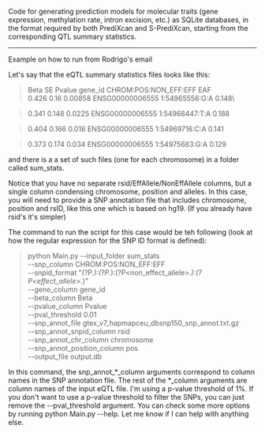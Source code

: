 Code for generating prediction models for molecular traits (gene expression, methylation rate, intron excision, etc.) as SQLite databases, in the format required by both PrediXcan and S-PrediXcan, starting from the corresponding QTL summary statistics.

------------
Example on how to run from Rodrigo's email

Let's say that the eQTL summary statistics files looks like this:

> Beta    SE      Pvalue  gene_id CHROM:POS:NON_EFF:EFF   EAF\
> 0.426   0.16    0.00858 ENSG00000006555 1:54965556:G:A  0.148\

> 0.341   0.148   0.0225  ENSG00000006555 1:54968447:T:A  0.188

> 0.404   0.166   0.016   ENSG00000006555 1:54969716:C:A  0.141

> 0.373   0.174   0.034   ENSG00000006555 1:54975683:G:A  0.129

and there is a a set of such files (one for each chromosome) in a folder called sum_stats.

Notice that you have no separate rsid/EffAllele/NonEffAllele columns, but a single column condensing chromosome, position and alleles.
In this case, you will need to provide a SNP annotation file that includes chromosome, position and rsID, like this one which is based on hg19.
(If you already have rsid's it's simpler)

The command to run the script for this case would be teh following (look at how the regular expression for the SNP ID format is defined):

> python Main.py --input_folder sum_stats \
>               --snp_column CHROM:POS:NON_EFF:EFF \
>               --snpid_format "(?P<chromosome>.*):(?P<position>.*):(?P<non_effect_allele>.*):(?P<effect_allele>.*)" \
>               --gene_column gene_id \
>               --beta_column Beta \
>               --pvalue_column Pvalue \
>               --pval_threshold 0.01 \
>               --snp_annot_file gtex_v7_hapmapceu_dbsnp150_snp_annot.txt.gz \
>               --snp_annot_snpid_column rsid \
>              --snp_annot_chr_column chromosome \
>               --snp_annot_position_column pos \
>               --output_file output.db

In this command, the snp_annot_*_column arguments correspond to column names in the SNP annotation file. The rest of the *_column arguments are column names of the input eQTL file. I'm using a p-value threshold of 1%. If you don't want to use a p-value threshold to filter the SNPs, you can just remove the --pval_threshold argument.
You can check some more options by running python Main.py --help.
Let me know if I can help with anything else.

